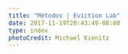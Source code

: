 ```yaml
---
title: "Métodos | Eviction Lab"
date: 2017-11-19T20:43:49-08:00
type: index
photoCredit: Michael Kienitz
---
```


